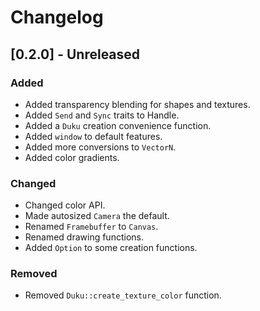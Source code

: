 # Changelog

## [0.2.0] - Unreleased

### Added

- Added transparency blending for shapes and textures.
- Added `Send` and `Sync` traits to Handle.
- Added a `Duku` creation convenience function.
- Added `window` to default features.
- Added more conversions to `VectorN`.
- Added color gradients.

### Changed

- Changed color API.
- Made autosized `Camera` the default.
- Renamed `Framebuffer` to `Canvas`.
- Renamed drawing functions.
- Added `Option` to some creation functions.

### Removed

- Removed `Duku::create_texture_color` function.
